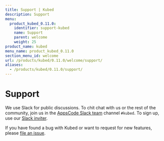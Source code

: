 ```yaml
---
title: Support | Kubed
description: Support
menu:
  product_kubed_0.11.0:
    identifier: support-kubed
    name: Support
    parent: welcome
    weight: 25
product_name: kubed
menu_name: product_kubed_0.11.0
section_menu_id: welcome
url: /products/kubed/0.11.0/welcome/support/
aliases:
  - /products/kubed/0.11.0/support/
---
```


# Support

We use Slack for public discussions. To chit chat with us or the rest of the community, join us in the [AppsCode Slack team](https://appscode.slack.com/messages/C6HSHCKBL/details/) channel `#kubed`. To sign up, use our [Slack inviter](https://slack.appscode.com/).

If you have found a bug with Kubed or want to request for new features, please [file an issue](https://github.com/appscode/kubed/issues/new).
